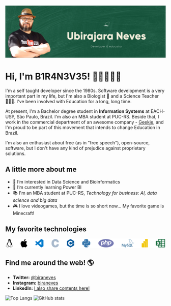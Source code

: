 ![Banner](pictures/biraneves-github-banner.png)

# Hi, I'm B1R4N3V35! 🖖🏻👨🏻‍💻

I'm a self taught developer since the 1980s. Software development is a very important part in my life, but I'm also a Biologist 🧬 and a Science Teacher 👨🏻‍🏫. I've been involved with Education for a long, long time.

At present, I'm a Bachelor degree student in **Information Systems** at EACH-USP, São Paulo, Brazil. I'm also an MBA student at PUC-RS. Beside that, I work in the commercial department of an awesome company - [Geekie](https://geekie.com.br), and I'm proud to be part of this movement that intends to change Education in Brazil.

I'm also an enthusiast about free (as in "free speech"), open-source, software, but I don't have any kind of prejudice against proprietary solutions.

## A little more about me

- 👀 I’m interested in Data Science and Bioinformatics
- 🌱 I’m currently learning Power BI
- 📚 I'm an MBA student at PUC-RS, *Technology for business: AI, data science and big data*
- 🎮 I love videogames, but the time is so short now... My favorite game is Minecraft!

## My favorite technologies

![Favorite Technologies](pictures/technology-icons-color-op.png)

## Find me around the web! 🌎

- **Twitter:** [@biraneves](https://twitter.com/biraneves)
- **Instagram:** [biraneves](https://instagram.com/biraneves)
- **LinkedIn:** [I also share contents here!](https://www.linkedin.com/in/ubirajara-neves/)


![Top Langs](https://github-readme-stats.vercel.app/api/top-langs/?username=B1R4N3V35&theme=vue)
![GitHub stats](https://github-readme-stats.vercel.app/api?username=B1R4N3V35&show_icons=true&theme=vue)

